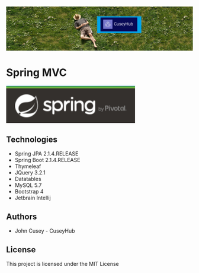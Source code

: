 ![CuseyHub](https://github.com/cusey/ImageForWiki/blob/master/Logos/CuseyHub_Banner_Small.jpg)

# Spring MVC

<img 
src="https://github.com/cusey/ImageForWiki/blob/master/Logos/SpringProjects.PNG" 
alt="Apache Spark" 
height="100px"/>  

## Technologies
* Spring JPA 2.1.4.RELEASE
* Spring Boot 2.1.4.RELEASE 
* Thymeleaf
* JQuery 3.2.1
* Datatables
* MySQL 5.7
* Bootstrap 4
* Jetbrain Intellij
 
## Authors
* John Cusey - CuseyHub  

## License   
This project is licensed under the MIT License
